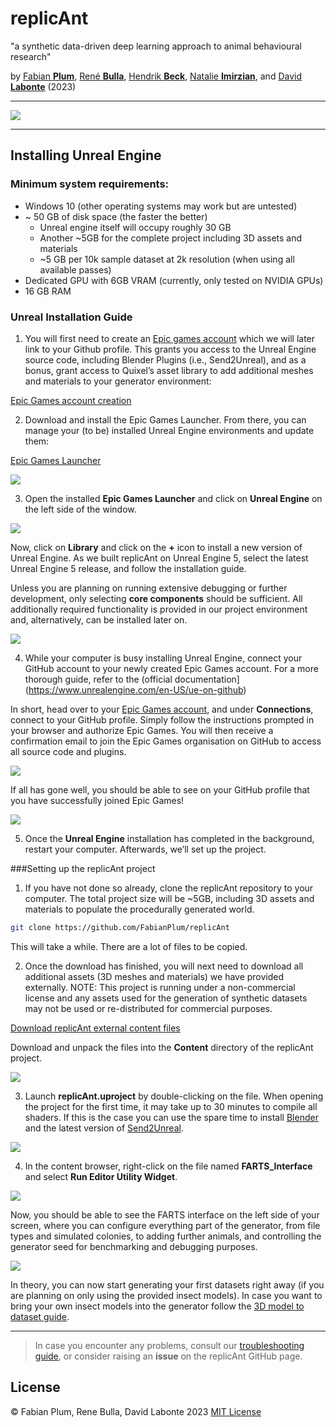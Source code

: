 # replicAnt

"a synthetic data-driven deep learning approach to animal behavioural research"

by [Fabian **Plum**](https://twitter.com/fabian_plum), 
[René **Bulla**](https://twitter.com/renebulla), 
[Hendrik **Beck**](https://twitter.com/Hendrik_Beck), 
[Natalie **Imirzian**](https://twitter.com/nimirzy), 
and [David **Labonte**](https://twitter.com/EvoBiomech) (2023)

___

![](../images/06_launch_better_together.png)

___

## Installing Unreal Engine
### Minimum system requirements:

*	Windows 10 (other operating systems may work but are untested)
* ~ 50 GB of disk space (the faster the better)
  * Unreal engine itself will occupy roughly 30 GB
  * Another ~5GB for the complete project including 3D assets and materials
  *	~5 GB per 10k sample dataset at 2k resolution (when using all available passes)
*	Dedicated GPU with 6GB VRAM (currently, only tested on NVIDIA GPUs)
*	16 GB RAM

### Unreal Installation Guide
1.	You will first need to create an [Epic games account](https://www.epicgames.com/site/login) which we will later link to your Github profile. This grants you access to the Unreal Engine source code, including Blender Plugins (i.e., Send2Unreal), and as a bonus, grant access to Quixel’s asset library to add additional meshes and materials to your generator environment:

[Epic Games account creation](https://www.epicgames.com/site/login)

2.	Download and install the Epic Games Launcher. From there, you can manage your (to be) installed Unreal Engine environments and update them:

[Epic Games Launcher](https://www.epicgames.com/site/en-US/home)

![](../images/00_epic_unreal.PNG)

3.	Open the installed **Epic Games Launcher** and click on **Unreal Engine** on the left side of the window.

![](../images/01_epic_unreal.PNG)

Now, click on **Library** and click on the **+** icon to install a new version of Unreal Engine. As we built replicAnt on Unreal Engine 5, select the latest Unreal Engine 5 release, and follow the installation guide. 

Unless you are planning on running extensive debugging or further development, only selecting **core components** should be sufficient. All additionally required functionality is provided in our project environment and, alternatively, can be installed later on.

![](../images/02_epic_unreal.PNG)

4.	While your computer is busy installing Unreal Engine, connect your GitHub account to your newly created Epic Games account. For a more thorough guide, refer to the (official documentation](https://www.unrealengine.com/en-US/ue-on-github)

In short, head over to your [Epic Games account]( https://www.unrealengine.com/account/connections), and under **Connections**, connect to your GitHub profile. Simply follow the instructions prompted in your browser and authorize Epic Games. You will then receive a confirmation email to join the Epic Games organisation on GitHub to access all source code and plugins.

![](../images/03_link_account.PNG)

If all has gone well, you should be able to see on your GitHub profile that you have successfully joined Epic Games!

![](../images/04_link_account.PNG)

5.	Once the **Unreal Engine** installation has completed in the background, restart your computer. Afterwards, we’ll set up the project.

###Setting up the replicAnt project
1.	If you have not done so already, clone the replicAnt repository to your computer. The total project size will be ~5GB, including 3D assets and materials to populate the procedurally generated world.

```bash
git clone https://github.com/FabianPlum/replicAnt
``` 

This will take a while. There are a lot of files to be copied.

2.	Once the download has finished, you will next need to download all additional assets (3D meshes and materials) we have provided externally. NOTE: This project is running under a non-commercial license and any assets used for the generation of synthetic datasets may not be used or re-distributed for commercial purposes.

[Download replicAnt external content files]( https://drive.google.com/file/d/1FiboPJmrhqv6cDB2Ara-2n3-yDdHg0sh/view?usp=sharing)

Download and unpack the files into the **Content** directory of the replicAnt project.

![](../images/05_external_files.png)

3. Launch **replicAnt.uproject** by double-clicking on the file. When opening the project for the first time, it may take up to 30 minutes to compile all shaders. If this is the case you can use the spare time to install [Blender](https://www.blender.org/) and the latest version of [Send2Unreal](https://github.com/EpicGames/BlenderTools/releases). 

![](../images/06_launch.png)

4. In the content browser, right-click on the file named **FARTS_Interface** and select **Run Editor Utility Widget**.

![](../images/07_add_replicAnt_interface.PNG)

Now, you should be able to see the FARTS interface on the left side of your screen, where you can configure everything part of the generator, from file types and simulated colonies, to adding further animals, and controlling the generator seed for benchmarking and debugging purposes.

![](../images/08_show_replicAnt_interface.PNG)

In theory, you can now start generating your first datasets right away (if you are planning on only using the provided insect models). In case you want to bring your own insect models into the generator follow the [3D model to dataset guide](03_Bringing_3D_models_into_Unreal_guide.md).

___

> In case you encounter any problems, consult our [troubleshooting guide](troubleshooting.md), or consider raising an
> **issue** on the replicAnt GitHub page.
 
## License
© Fabian Plum, Rene Bulla, David Labonte 2023
[MIT License](https://choosealicense.com/licenses/mit/)
